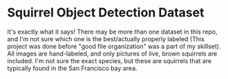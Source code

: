 # Squirrel Object Detection Dataset
It's exactly what it says! There may be more than one dataset in this repo, and I'm
not sure which one is the best/actually properly labeled (This project was done 
before "good file organization" was a part of my skillset). All images are hand-labeled,
and only pictures of live, brown squirrels are included. I'm not sure the exact species,
but these are squirrels that are typically found in the San Francisco bay area.
